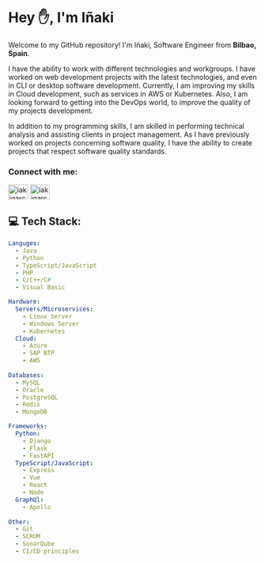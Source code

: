 <h1 align="left">Hey ✋, I'm Iñaki</h1>

Welcome to my GitHub repository!
I'm Iñaki, Software Engineer from **Bilbao, Spain**.

I have the ability to work with different technologies and workgroups. I have worked on web development projects with the latest technologies, and even in CLI or desktop software development. Currently, I am improving my skills in Cloud development, such as services in AWS or Kubernetes. Also, I am looking forward to getting into the DevOps world, to improve the quality of my projects development.

In addition to my programming skills, I am skilled in performing technical analysis and assisting clients in project management. As I have previously worked on projects concerning software quality, I have the ability to create projects that respect software quality standards.

<h3 align="left">Connect with me:</h3>
<p align="left">
<a href="https://www.linkedin.com/in/iakigarcia" target="blank"><img align="center" src="https://raw.githubusercontent.com/rahuldkjain/github-profile-readme-generator/master/src/images/icons/Social/linked-in-alt.svg" alt="iakigarci" height="30" width="40" /></a>
<a href="https://stackoverflow.com/users/iakigarci" target="blank"><img align="center" src="https://raw.githubusercontent.com/rahuldkjain/github-profile-readme-generator/master/src/images/icons/Social/stack-overflow.svg" alt="iakigarci" height="30" width="40" /></a>
</p>

## 💻 Tech Stack:
```yml
Languges:
  - Java
  - Python
  - TypeScript/JavaScript
  - PHP
  - C/C++/C#
  - Visual Basic

Hardware:
  Servers/Microservices: 
    - Linux Server
    - Windows Server
    - Kubernetes
  Cloud:
    - Azure
    - SAP BTP
    - AWS
    
Databases:
  - MySQL
  - Oracle
  - PostgreSQL
  - Redis
  - MongoDB

Frameworks:
  Python:
    - Django
    - Flask
    - FastAPI
  TypeScript/JavaScript:
    - Express
    - Vue
    - React
    - Node
  GraphQl: 
    - Apollo
    
Other: 
  - Git
  - SCRUM
  - SonarQube
  - CI/CD principles
```
